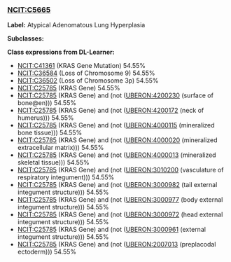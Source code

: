 
### [NCIT:C5665](http://purl.obolibrary.org/obo/NCIT_C5665)
**Label:** Atypical Adenomatous Lung Hyperplasia

**Subclasses:** 

**Class expressions from DL-Learner:**

- [NCIT:C41361](http://purl.obolibrary.org/obo/NCIT_C41361) (KRAS Gene Mutation) 54.55%
- [NCIT:C36584](http://purl.obolibrary.org/obo/NCIT_C36584) (Loss of Chromosome 9) 54.55%
- [NCIT:C36502](http://purl.obolibrary.org/obo/NCIT_C36502) (Loss of Chromosome 3p) 54.55%
- [NCIT:C25785](http://purl.obolibrary.org/obo/NCIT_C25785) (KRAS Gene) 54.55%
- [NCIT:C25785](http://purl.obolibrary.org/obo/NCIT_C25785) (KRAS Gene) and (not ([UBERON:4200230](http://purl.obolibrary.org/obo/UBERON_4200230) (surface of bone@en))) 54.55%
- [NCIT:C25785](http://purl.obolibrary.org/obo/NCIT_C25785) (KRAS Gene) and (not ([UBERON:4200172](http://purl.obolibrary.org/obo/UBERON_4200172) (neck of humerus))) 54.55%
- [NCIT:C25785](http://purl.obolibrary.org/obo/NCIT_C25785) (KRAS Gene) and (not ([UBERON:4000115](http://purl.obolibrary.org/obo/UBERON_4000115) (mineralized bone tissue))) 54.55%
- [NCIT:C25785](http://purl.obolibrary.org/obo/NCIT_C25785) (KRAS Gene) and (not ([UBERON:4000020](http://purl.obolibrary.org/obo/UBERON_4000020) (mineralized extracellular matrix))) 54.55%
- [NCIT:C25785](http://purl.obolibrary.org/obo/NCIT_C25785) (KRAS Gene) and (not ([UBERON:4000013](http://purl.obolibrary.org/obo/UBERON_4000013) (mineralized skeletal tissue))) 54.55%
- [NCIT:C25785](http://purl.obolibrary.org/obo/NCIT_C25785) (KRAS Gene) and (not ([UBERON:3010200](http://purl.obolibrary.org/obo/UBERON_3010200) (vasculature of respiratory integument))) 54.55%
- [NCIT:C25785](http://purl.obolibrary.org/obo/NCIT_C25785) (KRAS Gene) and (not ([UBERON:3000982](http://purl.obolibrary.org/obo/UBERON_3000982) (tail external integument structure))) 54.55%
- [NCIT:C25785](http://purl.obolibrary.org/obo/NCIT_C25785) (KRAS Gene) and (not ([UBERON:3000977](http://purl.obolibrary.org/obo/UBERON_3000977) (body external integument structure))) 54.55%
- [NCIT:C25785](http://purl.obolibrary.org/obo/NCIT_C25785) (KRAS Gene) and (not ([UBERON:3000972](http://purl.obolibrary.org/obo/UBERON_3000972) (head external integument structure))) 54.55%
- [NCIT:C25785](http://purl.obolibrary.org/obo/NCIT_C25785) (KRAS Gene) and (not ([UBERON:3000961](http://purl.obolibrary.org/obo/UBERON_3000961) (external integument structure))) 54.55%
- [NCIT:C25785](http://purl.obolibrary.org/obo/NCIT_C25785) (KRAS Gene) and (not ([UBERON:2007013](http://purl.obolibrary.org/obo/UBERON_2007013) (preplacodal ectoderm))) 54.55%


